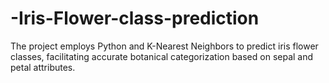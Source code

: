 # -Iris-Flower-class-prediction

The project employs Python and K-Nearest Neighbors to predict iris flower classes, facilitating accurate botanical categorization based on sepal and petal attributes.
